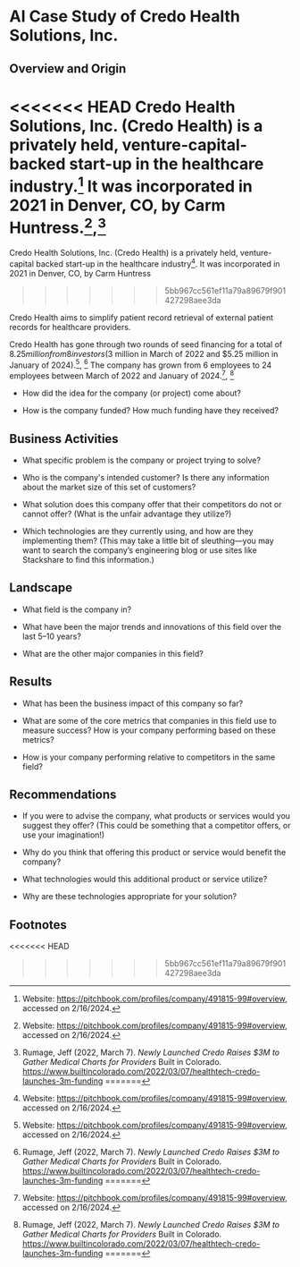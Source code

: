 # AI Case Study of Credo Health Solutions, Inc.

## Overview and Origin
<<<<<<< HEAD
Credo Health Solutions, Inc. (Credo Health) is a privately held, venture-capital-backed start-up in the healthcare industry.[^1] It was incorporated in 2021 in Denver, CO, by Carm Huntress.[^1],[^2]
=======
Credo Health Solutions, Inc. (Credo Health) is a privately held, venture-capital backed start-up in the healthcare industry[^1]. It was incorporated in 2021 in Denver, CO, by Carm Huntress
>>>>>>> 5bb967cc561ef11a79a89679f901427298aee3da

Credo Health aims to simplify patient record retrieval of external patient records for healthcare providers.

Credo Health has gone through two rounds of seed financing for a total of $8.25 million from 8 investors ($3 million in March of 2022 and $5.25 million in January of 2024).[^1], [^2] The company has grown from 6 employees to 24 employees between March of 2022 and January of 2024.[^1], [^2]

* How did the idea for the company (or project) come about?

* How is the company funded? How much funding have they received?

## Business Activities

* What specific problem is the company or project trying to solve?

* Who is the company's intended customer? Is there any information about the market size of this set of customers?

* What solution does this company offer that their competitors do not or cannot offer? (What is the unfair advantage they utilize?)

* Which technologies are they currently using, and how are they implementing them? (This may take a little bit of sleuthing&mdash;you may want to search the company’s engineering blog or use sites like Stackshare to find this information.)

## Landscape

* What field is the company in?

* What have been the major trends and innovations of this field over the last 5&ndash;10 years?

* What are the other major companies in this field?

## Results

* What has been the business impact of this company so far?

* What are some of the core metrics that companies in this field use to measure success? How is your company performing based on these metrics?

* How is your company performing relative to competitors in the same field?

## Recommendations

* If you were to advise the company, what products or services would you suggest they offer? (This could be something that a competitor offers, or use your imagination!)

* Why do you think that offering this product or service would benefit the company?

* What technologies would this additional product or service utilize?

* Why are these technologies appropriate for your solution?

## Footnotes

<<<<<<< HEAD
[^1]: Website: https://pitchbook.com/profiles/company/491815-99#overview, accessed on 2/16/2024.
[^2]: Rumage, Jeff (2022, March 7). *Newly Launched Credo Raises $3M to Gather Medical Charts for Providers* Built in Colorado. https://www.builtincolorado.com/2022/03/07/healthtech-credo-launches-3m-funding
=======
[^1]: Website: https://pitchbook.com/profiles/company/491815-99#overview, 2/16/2024
>>>>>>> 5bb967cc561ef11a79a89679f901427298aee3da
